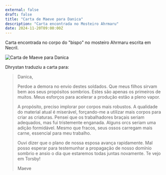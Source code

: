 ```yaml
---
external: false
draft: false
title: "Carta de Maeve para Danica"
description: "Carta encontrada no Mosteiro Ahrmaru"
date: 2024-11-20T09:00:00Z
---
```


Carta encontrada no corpo do "bispo" no mosteiro Ahrmaru escrita em Necril.

![Carta de Maeve para Danica](/erde/images/carta-maeve-danica.png)

Dhrystan traduziu a carta para:

> Danica,
>
> Perdoe a demora no envio destes soldados. Que meus filhos sirvam bem aos seus propósitos sombrios. Estes são apenas os primeiros de muitos. Meus esforços para acelerar a produção estão a pleno vapor.
>
> A propósito, preciso implorar por corpos mais robustos. A qualidade do material atual é miserável, forçando-me a utilizar mais corpos para criar as criaturas. Pensei que os trabalhadores braçais seriam adequados, mas fui tristemente enganada. Alguns orcs seriam uma adição formidável. Mesmo que fracos, seus ossos carregam mais carne, essencial para meu trabalho.
>
> Ouvi dizer que o plano de nossa esposa avança rapidamente. Mal posso esperar para testemunhar a propagação de nosso domínio sombrio e ansio o dia que estaremos todas juntas novamente. Te vejo em Torsby!
>
> Maeve